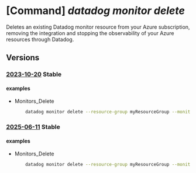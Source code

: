 # [Command] _datadog monitor delete_

Deletes an existing Datadog monitor resource from your Azure subscription, removing the integration and stopping the observability of your Azure resources through Datadog.

## Versions

### [2023-10-20](/Resources/mgmt-plane/L3N1YnNjcmlwdGlvbnMve30vcmVzb3VyY2Vncm91cHMve30vcHJvdmlkZXJzL21pY3Jvc29mdC5kYXRhZG9nL21vbml0b3JzL3t9/2023-10-20.xml) **Stable**

<!-- mgmt-plane /subscriptions/{}/resourcegroups/{}/providers/microsoft.datadog/monitors/{} 2023-10-20 -->

#### examples

- Monitors_Delete
    ```bash
        datadog monitor delete --resource-group myResourceGroup --monitor-name myMonitor
    ```

### [2025-06-11](/Resources/mgmt-plane/L3N1YnNjcmlwdGlvbnMve30vcmVzb3VyY2Vncm91cHMve30vcHJvdmlkZXJzL21pY3Jvc29mdC5kYXRhZG9nL21vbml0b3JzL3t9/2025-06-11.xml) **Stable**

<!-- mgmt-plane /subscriptions/{}/resourcegroups/{}/providers/microsoft.datadog/monitors/{} 2025-06-11 -->

#### examples

- Monitors_Delete
    ```bash
        datadog monitor delete --resource-group myResourceGroup --monitor-name myMonitor
    ```

